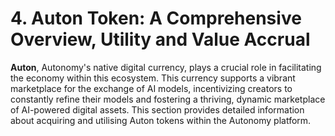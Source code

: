 # 4. Auton Token: A Comprehensive Overview, Utility and Value Accrual

**Auton**, Autonomy's native digital currency, plays a crucial role in facilitating the economy within this ecosystem. This currency supports a vibrant marketplace for the exchange of AI models, incentivizing creators to constantly refine their models and fostering a thriving, dynamic marketplace of AI-powered digital assets. This section provides detailed information about acquiring and utilising Auton tokens within the Autonomy platform.

